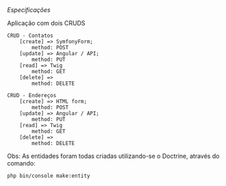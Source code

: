 *Especificações*

Aplicação com dois CRUDS
    
    CRUD - Contatos
        [create] => SymfonyForm;
            method: POST
        [update] => Angular / API;
            method: PUT
        [read] => Twig
            method: GET
        [delete] => 
            method: DELETE
        
    CRUD - Endereços
        [create] => HTML form;
            method: POST
        [update] => Angular / API;
            method: PUT
        [read] => Twig
            method: GET
        [delete] => 
            method: DELETE
    
Obs: As entidades foram todas criadas utilizando-se o Doctrine, através do comando:
    
    php bin/console make:entity
        